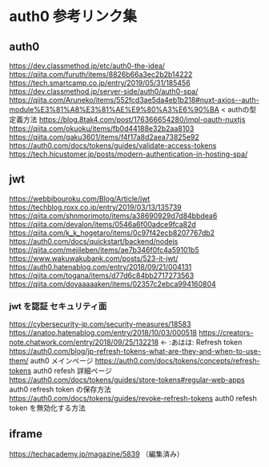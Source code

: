 # auth0 参考リンク集

## auth0
https://dev.classmethod.jp/etc/auth0-the-idea/
https://qiita.com/furuth/items/8826b66a3ec2b2b14222
https://tech.smartcamp.co.jp/entry/2019/05/31/185456
https://dev.classmethod.jp/server-side/auth0/auth0-spa/
https://qiita.com/Aruneko/items/552fcd3ae5da4eb1b218#nuxt-axios--auth-module%E3%81%A8%E3%81%AE%E9%80%A3%E6%90%BA < authの型定義方法
https://blog.8tak4.com/post/176366654280/impl-oauth-nuxtjs
https://qiita.com/okuoku/items/fb0d44188e32b2aa8103
https://qiita.com/gaku3601/items/f4f17a8d2aea73825e92
https://auth0.com/docs/tokens/guides/validate-access-tokens
https://tech.hicustomer.jp/posts/modern-authentication-in-hosting-spa/

## jwt
https://webbibouroku.com/Blog/Article/jwt
https://techblog.roxx.co.jp/entry/2019/03/13/135739
https://qiita.com/shnmorimoto/items/a38690929d7d84bbdea6
https://qiita.com/devalon/items/0546a6f00adce9fca82d
https://qiita.com/k_k_hogetaro/items/0c97f42ecb8207767db2
https://auth0.com/docs/quickstart/backend/nodejs
https://qiita.com/mejileben/items/ae7b346f0fc4a59101b5
https://www.wakuwakubank.com/posts/523-it-jwt/
https://auth0.hatenablog.com/entry/2018/09/21/004131
https://qiita.com/togana/items/d77d6c84bb2717273563
https://qiita.com/doyaaaaaken/items/02357c2ebca994160804

### jwt を認証 セキュリティ面
https://cybersecurity-jp.com/security-measures/18583
https://anatoo.hatenablog.com/entry/2018/10/03/000518
https://creators-note.chatwork.com/entry/2018/09/25/132218 <- :あはは:
Refresh token
https://auth0.com/blog/jp-refresh-tokens-what-are-they-and-when-to-use-them/ auth0 メインページ
https://auth0.com/docs/tokens/concepts/refresh-tokens auth0 refesh 詳細ページ
https://auth0.com/docs/tokens/guides/store-tokens#regular-web-apps auth0 refresh token の保存方法
https://auth0.com/docs/tokens/guides/revoke-refresh-tokens auth0 refesh token を無効化する方法

## iframe
https://techacademy.jp/magazine/5839 （編集済み） 
